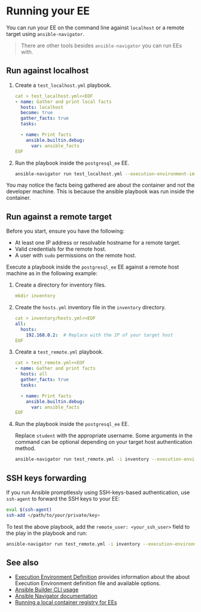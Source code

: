 # Running your EE

You can run your EE on the command line against `localhost` or a remote target using `ansible-navigator`.

> There are other tools besides `ansible-navigator` you can run EEs with.

## Run against localhost

1.  Create a `test_localhost.yml` playbook.

    ``` yaml
    cat > test_localhost.yml<<EOF
    - name: Gather and print local facts
      hosts: localhost
      become: true
      gather_facts: true
      tasks:

      - name: Print facts
        ansible.builtin.debug:
          var: ansible_facts
    EOF
    ```

2.  Run the playbook inside the `postgresql_ee` EE.

    ``` bash
    ansible-navigator run test_localhost.yml --execution-environment-image postgresql_ee --mode stdout --pull-policy missing --container-options='--user=0'
    ```

You may notice the facts being gathered are about the container and not the developer machine.
This is because the ansible playbook was run inside the container.

## Run against a remote target

Before you start, ensure you have the following:

  * At least one IP address or resolvable hostname for a remote target.
  * Valid credentials for the remote host.
  * A user with `sudo` permissions on the remote host.

Execute a playbook inside the `postgresql_ee` EE against a remote host machine as in the following example:

1. Create a directory for inventory files.

    ``` yaml
    mkdir inventory
    ```

2. Create the `hosts.yml` inventory file in the `inventory` directory.

    ``` yaml
    cat > inventory/hosts.yml<<EOF
    all:
      hosts:
        192.168.0.2:  # Replace with the IP of your target host
    EOF
    ```

3. Create a `test_remote.yml` playbook.

    ``` yaml
    cat > test_remote.yml<<EOF
    - name: Gather and print facts
      hosts: all
      gather_facts: true
      tasks:

      - name: Print facts
        ansible.builtin.debug:
          var: ansible_facts
    EOF
    ```

4. Run the playbook inside the `postgresql_ee` EE.

    Replace `student` with the appropriate username.
    Some arguments in the command can be optional depending on your target host authentication method.

    ``` bash
    ansible-navigator run test_remote.yml -i inventory --execution-environment-image postgresql_ee:latest --mode stdout --pull-policy missing --enable-prompts -u student -k -K
    ```

## SSH keys forwarding

If you run Ansible promptlessly using SSH-keys-based authentication, use `ssh-agent` to forward the SSH keys to your EE:

``` bash
eval $(ssh-agent)
ssh-add </path/to/your/private/key>
```

To test the above playbook, add the `remote_user: <your_ssh_user>` field to the play in the playbook and run:

``` bash
ansible-navigator run test_remote.yml -i inventory --execution-environment-image postgresql_ee:latest --mode stdout --pull-policy missing
```

## See also

- [Execution Environment Definition](https://ansible-builder.readthedocs.io/en/stable/definition/) provides information about the about Execution Environment definition file and available options.
- [Ansible Builder CLI usage](https://ansible-builder.readthedocs.io/en/stable/usage/)
- [Ansible Navigator documentation](https://ansible-navigator.readthedocs.io/)
- [Running a local container registry for EEs](https://forum.ansible.com/t/running-local-container-registry-for-execution-environments/206)
